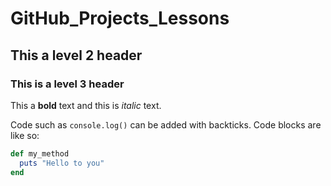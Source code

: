 # GitHub_Projects_Lessons

## This a level 2 header

### This is a level 3 header

This a **bold** text and this is _italic_ text.


Code such as `console.log()` can be added with backticks.
Code blocks are like so:

```ruby
def my_method
  puts "Hello to you"
end
```
